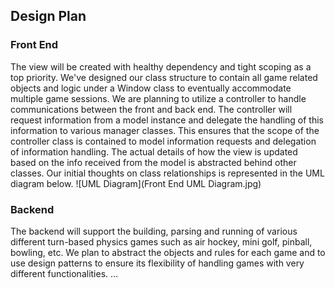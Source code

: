 ## Design Plan

### Front End

The view will be created with healthy dependency and tight scoping as a top priority. We've designed
our class structure to contain all game related objects and logic under a Window class to eventually
accommodate multiple game sessions. We are planning to utilize a controller to handle communications
between the front and back end. The controller will request information from a model instance and
delegate the handling of this information to various manager classes. This ensures that the scope of
the controller class is contained to model information requests and delegation of information
handling. The actual details of how the view is updated based on the info received from the model is
abstracted behind other classes. Our initial thoughts on class relationships is represented in the
UML diagram below. ![UML Diagram](Front End UML Diagram.jpg)

### Backend

The backend will support the building, parsing and running of various different turn-based physics games such as air hockey, mini golf, pinball, bowling, etc.
We plan to abstract the objects and rules for each game and to use design patterns to ensure its flexibility of handling games with very different functionalities.
...